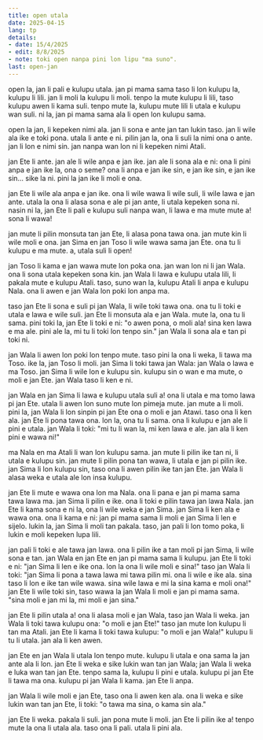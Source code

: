 ```yaml
---
title: open utala
date: 2025-04-15
lang: tp
details:
- date: 15/4/2025
- edit: 8/8/2025
- note: toki open nanpa pini lon lipu "ma suno".
last: open-jan
---
```


open la, jan li pali e kulupu utala. jan pi mama sama taso li lon kulupu la, kulupu li lili. jan li moli la kulupu li moli. tenpo la mute kulupu li lili, taso kulupu awen li kama suli. tenpo mute la, kulupu mute lili li utala e kulupu wan suli. ni la, jan pi mama sama ala li open lon kulupu sama.

open la jan, li kepeken nimi ala. jan li sona e ante jan tan lukin taso. jan li wile ala ike e toki pona. utala li ante e ni. pilin jan la, ona li suli la nimi ona o ante. jan li lon e nimi sin. jan nanpa wan lon ni li kepeken nimi Atali.

jan Ete li ante. jan ale li wile anpa e jan ike. jan ale li sona ala e ni: ona li pini anpa e jan ike la, ona o seme? ona li anpa e jan ike sin, e jan ike sin, e jan ike sin... sike la ni. pini la jan ike li moli e ona.

jan Ete li wile ala anpa e jan ike. ona li wile wawa li wile suli, li wile lawa e jan ante. utala la ona li alasa sona e ale pi jan ante, li utala kepeken sona ni. nasin ni la, jan Ete li pali e kulupu suli nanpa wan, li lawa e ma mute mute a! sona li wawa!

jan mute li pilin monsuta tan jan Ete, li alasa pona tawa ona. jan mute kin li wile moli e ona. jan Sima en jan Toso li wile wawa sama jan Ete. ona tu li kulupu e ma mute. a, utala suli li open!

jan Toso li kama e jan wawa mute lon poka ona. jan wan lon ni li jan Wala. ona li sona utala kepeken sona kin. jan Wala li lawa e kulupu utala lili, li pakala mute e kulupu Atali. taso, suno wan la, kulupu Atali li anpa e kulupu Nala. ona li awen e jan Wala lon poki lon anpa ma.

taso jan Ete li sona e suli pi jan Wala, li wile toki tawa ona. ona tu li toki e utala
e lawa e wile suli. jan Ete li monsuta ala e jan Wala. mute la, ona tu li sama. pini toki la, jan Ete li toki e ni: "o awen pona, o moli ala! sina ken lawa e ma ale. pini ale la, mi tu li toki lon tenpo sin." jan Wala li sona ala e tan pi toki ni.

jan Wala li awen lon poki lon tenpo mute. taso pini la ona li weka, li tawa ma Toso. ike la, jan Toso li moli. jan Sima li toki tawa jan Wala: jan Wala o lawa e ma Toso. jan Sima li wile lon e kulupu sin. kulupu sin o wan e ma mute, o moli e jan Ete. jan Wala taso li ken e ni.

jan Wala en jan Sima li lawa e kulupu utala suli a! ona li utala e ma tomo lawa pi jan Ete. utala li awen lon suno mute lon pimeja mute. jan mute a li moli. pini la, jan Wala li lon sinpin pi jan Ete ona o moli e jan Atawi. taso ona li ken ala. jan Ete li pona tawa ona. lon la, ona tu li sama. ona li kulupu e jan ale li pini e utala. jan Wala li toki: "mi tu li wan la, mi ken lawa e ale. jan ala li ken pini e wawa ni!"

ma Nala en ma Atali li wan lon kulupu sama. jan mute li pilin ike tan ni, li utala e kulupu sin. jan mute li pilin pona tan wawa, li utala e jan pi pilin ike. jan Sima li lon kulupu sin, taso ona li awen pilin ike tan jan Ete. jan Wala li alasa weka e utala ale lon insa kulupu.

jan Ete li mute e wawa ona lon ma Nala. ona li pana e jan pi mama sama tawa lawa ma. jan Sima li pilin e ike. ona li toki e pilin tawa jan lawa Nala. jan Ete li kama sona e ni la, ona li wile weka e jan Sima. jan Sima li ken ala e wawa ona. ona li kama e ni: jan pi mama sama li moli e jan Sima li len e sijelo. lukin la, jan Sima li moli tan pakala. taso, jan pali li lon tomo poka, li lukin e moli kepeken lupa lili.

jan pali li toki e ale tawa jan lawa. ona li pilin ike a tan moli pi jan Sima, li wile sona e tan. jan Wala en jan Ete en jan pi mama sama li kulupu. jan Ete li toki e ni: "jan Sima li len e ike ona. lon la ona li wile moli e sina!" taso jan Wala li toki: "jan Sima li pona a tawa lawa mi tawa pilin mi. ona li wile e ike ala. sina taso li lon e ike tan wile wawa. sina wile lawa e mi la sina kama e moli ona!" jan Ete li wile toki sin, taso wawa la jan Wala li moli e jan pi mama sama. "sina moli e jan mi la, mi moli e jan sina."

jan Ete li pilin utala a! ona li alasa moli e jan Wala, taso jan Wala li weka. jan Wala li toki tawa kulupu ona: "o moli e jan Ete!" taso jan mute lon kulupu li tan ma Atali. jan Ete li kama li toki tawa kulupu: "o moli e jan Wala!" kulupu li tu li utala. jan ala li ken awen.

jan Ete en jan Wala li utala lon tenpo mute. kulupu li utala e ona sama la jan ante ala li lon. jan Ete li weka e sike lukin wan tan jan Wala; jan Wala li weka e luka wan tan jan Ete. tenpo sama la, kulupu li pini e utala. kulupu pi jan Ete li tawa ma ona. kulupu pi jan Wala li kama. jan Ete li anpa.

jan Wala li wile moli e jan Ete, taso ona li awen ken ala. ona li weka e sike lukin wan tan jan Ete, li toki: "o tawa ma sina, o kama sin ala."

jan Ete li weka. pakala li suli. jan pona mute li moli. jan Ete li pilin ike a! tenpo mute la ona li utala ala. taso ona li pali. utala li pini ala.
